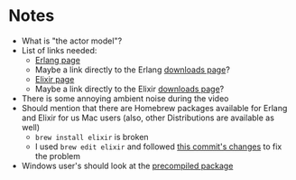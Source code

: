 Notes
=====

* What is "the actor model"?
* List of links needed:
  * [Erlang page](http://www.erlang.org/)
  * Maybe a link directly to the Erlang [downloads
    page](https://www.erlang-solutions.com/downloads/download-erlang-otp)?
  * [Elixir page](http://elixir-lang.org/)
  * Maybe a link directly to the Elixir [downloads
    page](https://github.com/elixir-lang/elixir/tags)?
* There is some annoying ambient noise during the video
* Should mention that there are Homebrew packages available for Erlang and
  Elixir for us Mac users (also, other Distributions are available as well)
  * `brew install elixir` is broken
  * I used `brew edit elixir` and followed [this commit's
    changes](https://github.com/Jell/homebrew/commit/b6f8c3b34f511725585a54b8b4709019c4d8821b)
    to fix the problem
* Windows user's should look at the [precompiled
  package](https://github.com/elixir-lang/elixir/releases/)
